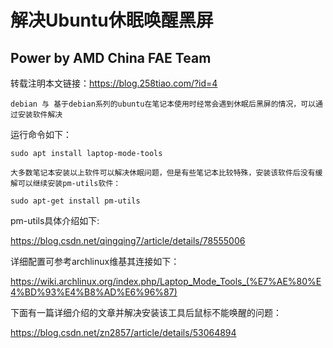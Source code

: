 # 解决Ubuntu休眠唤醒黑屏

## Power by AMD China FAE Team

转载注明本文链接：<https://blog.258tiao.com/?id=4>

```note
debian 与 基于debian系列的ubuntu在笔记本使用时经常会遇到休眠后黑屏的情况，可以通过安装软件解决
```

运行命令如下：

`sudo apt install laptop-mode-tools `

```
大多数笔记本安装以上软件可以解决休眠问题，但是有些笔记本比较特殊，安装该软件后没有缓解可以继续安装pm-utils软件：
```

`sudo apt-get install pm-utils`



pm-utils具体介绍如下:

https://blog.csdn.net/qingqing7/article/details/78555006

详细配置可参考archlinux维基其连接如下：

https://wiki.archlinux.org/index.php/Laptop_Mode_Tools_(%E7%AE%80%E4%BD%93%E4%B8%AD%E6%96%87)

下面有一篇详细介绍的文章并解决安装该工具后鼠标不能唤醒的问题：

https://blog.csdn.net/zn2857/article/details/53064894